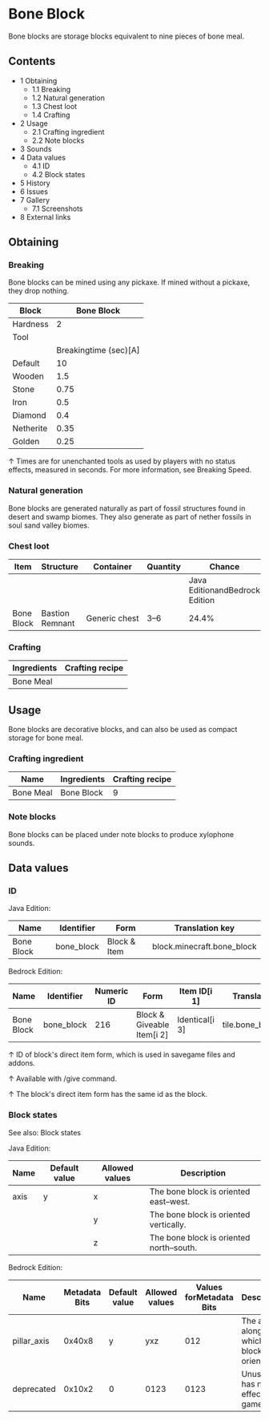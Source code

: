 # Bone Block
Bone blocks are storage blocks equivalent to nine pieces of bone meal. 

## Contents
- 1 Obtaining
	- 1.1 Breaking
	- 1.2 Natural generation
	- 1.3 Chest loot
	- 1.4 Crafting
- 2 Usage
	- 2.1 Crafting ingredient
	- 2.2 Note blocks
- 3 Sounds
- 4 Data values
	- 4.1 ID
	- 4.2 Block states
- 5 History
- 6 Issues
- 7 Gallery
	- 7.1 Screenshots
- 8 External links

## Obtaining
### Breaking
Bone blocks can be mined using any pickaxe. If mined without a pickaxe, they drop nothing.

| Block     | Bone Block            |
|-----------|-----------------------|
| Hardness  | 2                     |
| Tool      |                       |
|           | Breakingtime (sec)[A] |
| Default   | 10                    |
| Wooden    | 1.5                   |
| Stone     | 0.75                  |
| Iron      | 0.5                   |
| Diamond   | 0.4                   |
| Netherite | 0.35                  |
| Golden    | 0.25                  |


↑ Times are for unenchanted tools as used by players with no status effects, measured in seconds. For more information, see Breaking Speed.


### Natural generation
Bone blocks are generated naturally as part of fossil structures found in desert and swamp biomes. They also generate as part of nether fossils in soul sand valley biomes.


### Chest loot
| Item       | Structure       | Container     | Quantity | Chance                         |
|------------|-----------------|---------------|----------|--------------------------------|
|            |                 |               |          | Java EditionandBedrock Edition |
| Bone Block | Bastion Remnant | Generic chest | 3–6      | 24.4%                          |

### Crafting
| Ingredients | Crafting recipe |
|-------------|-----------------|
| Bone Meal   |                 |

## Usage
Bone blocks are decorative blocks, and can also be used as compact storage for bone meal.

### Crafting ingredient
| Name      | Ingredients | Crafting recipe |
|-----------|-------------|-----------------|
| Bone Meal | Bone Block  | 9               |

### Note blocks
Bone blocks can be placed under note blocks to produce xylophone sounds.

## Data values
### ID
Java Edition:

| Name       | Identifier | Form         | Translation key            |
|------------|------------|--------------|----------------------------|
| Bone Block | bone_block | Block & Item | block.minecraft.bone_block |

Bedrock Edition:

| Name       | Identifier | Numeric ID | Form                       | Item ID[i 1]   | Translation key      |
|------------|------------|------------|----------------------------|----------------|----------------------|
| Bone Block | bone_block | 216        | Block & Giveable Item[i 2] | Identical[i 3] | tile.bone_block.name |


↑ ID of block's direct item form, which is used in savegame files and addons.

↑ Available with /give command.

↑ The block's direct item form has the same id as the block.


### Block states
See also: Block states

Java Edition:

| Name | Default value | Allowed values | Description                             |
|------|---------------|----------------|-----------------------------------------|
| axis | y             | x              | The bone block is oriented east–west.   |
|      |               | y              | The bone block is oriented vertically.  |
|      |               | z              | The bone block is oriented north–south. |

Bedrock Edition:

| Name        | Metadata Bits | Default value | Allowed values | Values forMetadata Bits | Description                                |
|-------------|---------------|---------------|----------------|-------------------------|--------------------------------------------|
| pillar_axis | 0x40x8        | y             | yxz            | 012                     | The axis along which the block is oriented |
| deprecated  | 0x10x2        | 0             | 0123           | 0123                    | Unused, has no effect in game.             |




